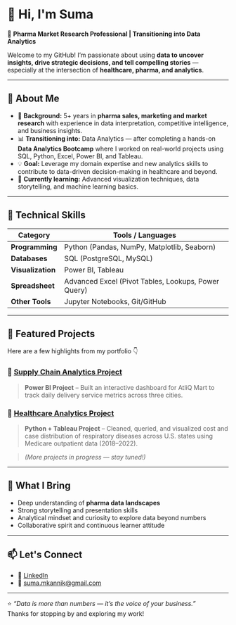 # 👋 Hi, I'm Suma

💊 **Pharma Market Research Professional | Transitioning into Data Analytics**

Welcome to my GitHub! I’m passionate about using **data to uncover insights, drive strategic decisions, and tell compelling stories** — especially at the intersection of **healthcare, pharma, and analytics**.

---

## 🌟 About Me

- 🎯 **Background:**  5+ years in **pharma sales, marketing and market research** with experience in data interpretation, competitive intelligence, and business insights.  
- 📊 **Transitioning into:** Data Analytics — after completing a hands-on **Data Analytics Bootcamp** where I worked on real-world projects using SQL, Python, Excel, Power BI, and Tableau.  
- 💡 **Goal:** Leverage my domain expertise and new analytics skills to contribute to data-driven decision-making in healthcare and beyond.  
- 🌱 **Currently learning:** Advanced visualization techniques, data storytelling, and machine learning basics.  

---

## 🧠 Technical Skills

| Category | Tools / Languages |
|-----------|------------------|
| **Programming** | Python (Pandas, NumPy, Matplotlib, Seaborn) |
| **Databases** | SQL (PostgreSQL, MySQL) |
| **Visualization** | Power BI, Tableau |
| **Spreadsheet** | Advanced Excel (Pivot Tables, Lookups, Power Query) |
| **Other Tools** | Jupyter Notebooks, Git/GitHub |

---

## 📂 Featured Projects

Here are a few highlights from my portfolio 👇  

### 🔹 [Supply Chain Analytics Project](https://github.com/sumahassan/supply_chain_project_powerBi)
> **Power BI Project** – Built an interactive dashboard for AtliQ Mart to track daily delivery service metrics across three cities.

### 🔹 [Healthcare Analytics Project](https://github.com/sumahassan/healthcare_analytics_project_python)
> **Python + Tableau Project** – Cleaned, queried, and visualized cost and case distribution of respiratory diseases across U.S. states using Medicare outpatient data (2018–2022).

> *(More projects in progress — stay tuned!)*

---

## 🧩 What I Bring

- Deep understanding of **pharma data landscapes**
- Strong storytelling and presentation skills
- Analytical mindset and curiosity to explore data beyond numbers
- Collaborative spirit and continuous learner attitude

---

## 📫 Let's Connect

- 💼 [LinkedIn](https://www.linkedin.com/in/sumahassanswamy/)  
- 📧 suma.mkannik@gmail.com   

---

⭐️ *“Data is more than numbers — it’s the voice of your business.”*  
Thanks for stopping by and exploring my work!
